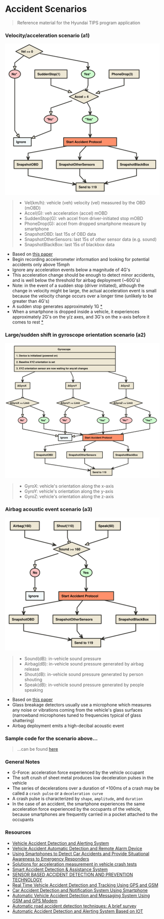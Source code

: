 # Accident Scenarios

> Reference material for the Hyundai TIPS program application

### Velocity/acceleration scenario (a1)

![Alt accident_a1](images/accident_a1.svg)

> * Vel(km/h): vehicle (veh) velocity (vel) measured by the OBD (mOBD)
> * Accel(G): veh acceleration (accel) mOBD
> * SuddenStop(G): veh accel from driver-initiated stop mOBD
> * PhoneDrop(G): accel from dropped smartphone measure by smartphone
> * SnapshotOBD: last 15s of OBD data
> * SnapshotOtherSensors: last 15s of other sensor data (e.g. sound)
> * SnapshotBlackBox: last 15s of blackbox data

* Based on [this paper](https://drive.google.com/file/d/1QDbfbPimx4J_werIiUyXG3ZoOR6K9eps/view?usp=sharing)
* Begin recording accelerometer information and looking for potential accidents only above 15mph
* Ignore any acceleration events below a magnitude of 4G's
* This acceleration change should be enough to detect minor accidents, and is well below the threshold for airbag deployment (~60G's)
* Note: in the event of a sudden stop (driver initiated), although the change in velocity might be large, the actual acceleration event is small because the velocity change occurs over a longer time (unlikely to be greater than 4G's)
* A sudden stop generates approximately 1G [*](https://drive.google.com/file/d/1DYU_4OLVB49VQrmpePN6T9Jg_qmxFNcf/view?usp=sharing)
* When a smartphone is dropped inside a vehicle, it experiences approximately 2G's on the y/z axes, and 3G's on the x-axis before it comes to rest [*](https://drive.google.com/file/d/1DYU_4OLVB49VQrmpePN6T9Jg_qmxFNcf/view?usp=sharing)

### Large/sudden shift in gyroscope orientation scenario (a2)

![Alt accident_a2](images/accident_a2.svg)

> * GyroX: vehicle's orientation along the x-axis
> * GyroY: vehicle's orientation along the y-axis
> * GyroZ: vehicle's orientation along the z-axis

### Airbag acoustic event scenario (a3)

![Alt accident_a3](images/accident_a3.svg)

> * Sound(dB): in-vehicle sound pressure
> * Airbag(dB): in-vehicle sound pressure generated by airbag release
> * Shout(dB): in-vehicle sound pressure generated by person shouting
> * Speak(dB): in-vehicle sound pressure generated by people speaking

* Based on [this paper](https://drive.google.com/file/d/1DYU_4OLVB49VQrmpePN6T9Jg_qmxFNcf/view?usp=sharing)
* Glass breakage detectors usually use a microphone which measures any noise or vibrations coming from the vehicle's glass surfaces (narrowband microphones tuned to frequencies typical of glass shattering)
* Airbag deployment emits a high-decibal acoustic event

### Sample code for the scenario above...

> ...can be found [here](https://github.com/chousemath/accident_scenarios/blob/master/code/accident_a1.c)

### General Notes
* G-Force: acceleration force experienced by the vehicle occupant
* The soft crush of sheet metal produces low deceleration pulses in the vehicle
* The series of decelerations over a duration of +100ms of a crash may be called a `crash pulse` or a `deceleration curve`
* A crash pulse is characterized by `shape`, `amplitude`, and `duration`
* In the case of an accident, the smartphone experiences the same acceleration force experienced by the occupants of the vehicle, because smartphones are frequently carried in a pocket attached to the occupants

### Resources
* [Vehicle Accident Detection and Alerting System](https://drive.google.com/file/d/1whJGfI7QLJ5fAWR8xfjTuaIy_xNvX9FU/view?usp=sharing)
* [Vehicle Accident Automatic Detection and Remote Alarm Device](https://drive.google.com/file/d/1tEahVs4c9ry3DOEkpVku7I1m4XHZzCWr/view?usp=sharing)
* [Using Smartphones to Detect Car Accidents and Provide Situational Awareness to Emergency Responders](https://drive.google.com/file/d/1QDbfbPimx4J_werIiUyXG3ZoOR6K9eps/view?usp=sharing)
* [Solutions for acceleration measurement in vehicle crash tests](https://drive.google.com/file/d/16eFYnjP_QVrtOjLHeLgy-vnHx_6hArvV/view?usp=sharing)
* [Smart Accident Detection & Assistance System](https://drive.google.com/file/d/1vtiZ_JE33bkDKVtSgbMHtS9mzcfRQgLo/view?usp=sharing)
* [SENSOR BASED ACCIDENT DETECTION AND PREVENTION TECHNOLOGY](https://drive.google.com/file/d/171SN4d5lo06UgbVaNzxM595QA_zYX7My/view?usp=sharing)
* [Real Time Vehicle Accident Detection and Tracking Using GPS and GSM](https://drive.google.com/file/d/1RIa3qVR3eINVQUyTP2GogMVzPPTKqWvy/view?usp=sharing)
* [Car Accident Detection and Notification System Using Smartphone](https://drive.google.com/open?id=1DYU_4OLVB49VQrmpePN6T9Jg_qmxFNcf)
* [Automatic Vehicle Accident Detection and Messaging System Using GSM and GPS Modem](https://drive.google.com/file/d/1w-vxJ401utAMfdhR_oZRKpNnT0Qn8aDG/view?usp=sharing)
* [Automatic road accident detection techniques: A brief survey](https://drive.google.com/file/d/1YE1m0t6Q2QFngFNCkGdeHq-w1h4MnkYm/view?usp=sharing)
* [Automatic Accident Detection and Alerting System Based on IOT](https://drive.google.com/file/d/1De_9zCHEajPtiGBoniI1tQFemCQDMl3j/view?usp=sharing)
